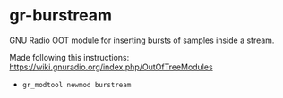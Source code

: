 # gr-burstream

GNU Radio OOT module for inserting bursts of samples inside a stream.

Made following this instructions: https://wiki.gnuradio.org/index.php/OutOfTreeModules

* `gr_modtool newmod burstream`
